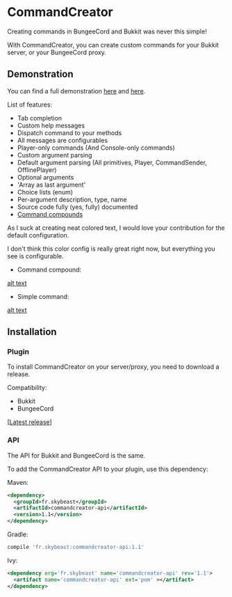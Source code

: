 # CommandCreator
Creating commands in BungeeCord and Bukkit was never this simple!

With CommandCreator, you can create custom commands for your Bukkit server, or your BungeeCord proxy.

## Demonstration

You can find a full demonstration [here][Demo1]
and [here](../src/main/java/fr/skybeast/commandcreator/testplugin/bukkit/Demo2.java).

List of features:
- Tab completion
- Custom help messages
- Dispatch command to your methods
- All messages are configurables
- Player-only commands (And Console-only commands)
- Custom argument parsing
- Default argument parsing (All primitives, Player, CommandSender, OfflinePlayer)
- Optional arguments
- 'Array as last argument'
- Choice lists (enum)
- Per-argument description, type, name
- Source code fully (yes, fully) documented
- [Command compounds](../src/main/java/fr/skybeast/commandcreator/testplugin/bukkit/Demo2.java)

[Demo1]: ../src/main/java/fr/skybeast/commandcreator/testplugin/bukkit/Demo1.java
[Demo2]: ../src/main/java/fr/skybeast/commandcreator/testplugin/bukkit/Demo2.java

As I suck at creating neat colored text, I would love your contribution for the default configuration.

I don't think this color config is really great right now, but everything you see is configurable.

- Command compound:

[alt text](http://i.imgur.com/hG7TjZs.png)

- Simple command:

[alt text](http://i.imgur.com/15Q0gf5.png)

## Installation

### Plugin

To install CommandCreator on your server/proxy, you need to download a release.

Compatibility:
- Bukkit
- BungeeCord

[[Latest release](../releases/latest)]

### API

The API for Bukkit and BungeeCord is the same.

To add the CommandCreator API to your plugin, use this dependency:

Maven:
```xml
<dependency>
  <groupId>fr.skybeast</groupId>
  <artifactId>commandcreator-api</artifactId>
  <version>1.1</version>
</dependency>
```

Gradle:
```groovy
compile 'fr.skybeast:commandcreator-api:1.1'
```

Ivy:
```xml
<dependency org='fr.skybeast' name='commandcreator-api' rev='1.1'>
  <artifact name='commandcreator-api' ext='pom' ></artifact>
</dependency>
```
